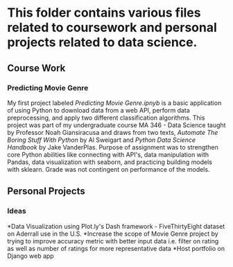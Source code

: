 # This folder contains various files related to coursework and personal projects related to data science. 

## Course Work

### Predicting Movie Genre
My first project labeled *Predicting Movie Genre.ipnyb* is a basic application of using Python to download data from a web API, perform data preprocessing, and apply two different classification algorithms. This project was part of my undergraduate course MA 346 - Data Science taught by Professor Noah Giansiracusa and draws from two texts, *Automate The Boring Stuff With Python* by Al Sweigart and *Python Data Science Handbook* by Jake VanderPlas. Purpose of assignment was to strengthen core Python abilities like connecting with API's, data manipulation with Pandas, data visualization with seaborn, and practicing building models with sklearn. Grade was not contingent on performance of the models.

## Personal Projects
### Ideas 
*Data Visualization using Plot.ly's Dash framework - FiveThirtyEight dataset on Aderrall use in the U.S.
*Increase the scope of Movie Genre project by trying to improve accuracy metric with better input data i.e. filter on rating as well as number of ratings for more representative data
*Host portfolio on Django web app



